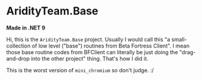 # AridityTeam.Base
**Made in .NET 9**

Hi, this is the `AridityTeam.Base` project. Usually I would call this "a small-collection of low level ("base") routines from Beta Fortress Client".
I mean those base routine codes from BFClient can literally be just doing the "drag-and-drop into the other project" thing. That's how I did it.

This is the worst version of `mini_chromium` so don't judge. :/
